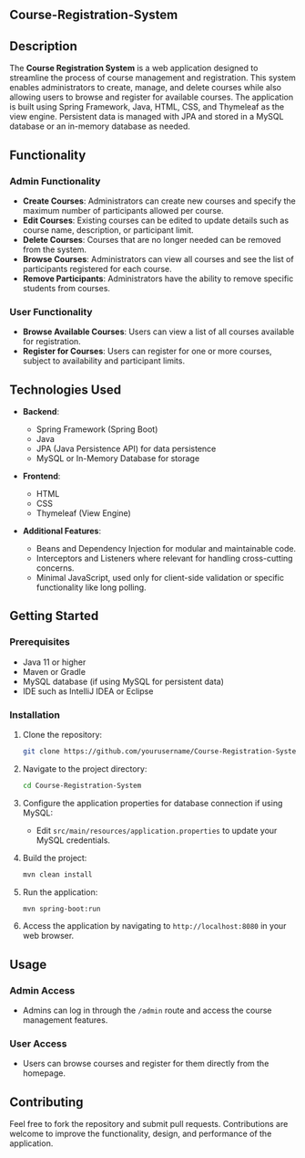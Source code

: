 
## Course-Registration-System

## Description

The **Course Registration System** is a web application designed to streamline the process of course management and registration. This system enables administrators to create, manage, and delete courses while also allowing users to browse and register for available courses. The application is built using Spring Framework, Java, HTML, CSS, and Thymeleaf as the view engine. Persistent data is managed with JPA and stored in a MySQL database or an in-memory database as needed.

## Functionality

### Admin Functionality
- **Create Courses**: Administrators can create new courses and specify the maximum number of participants allowed per course.
- **Edit Courses**: Existing courses can be edited to update details such as course name, description, or participant limit.
- **Delete Courses**: Courses that are no longer needed can be removed from the system.
- **Browse Courses**: Administrators can view all courses and see the list of participants registered for each course.
- **Remove Participants**: Administrators have the ability to remove specific students from courses.

### User Functionality
- **Browse Available Courses**: Users can view a list of all courses available for registration.
- **Register for Courses**: Users can register for one or more courses, subject to availability and participant limits.

## Technologies Used
- **Backend**: 
  - Spring Framework (Spring Boot)
  - Java
  - JPA (Java Persistence API) for data persistence
  - MySQL or In-Memory Database for storage

- **Frontend**:
  - HTML
  - CSS
  - Thymeleaf (View Engine)

- **Additional Features**:
  - Beans and Dependency Injection for modular and maintainable code.
  - Interceptors and Listeners where relevant for handling cross-cutting concerns.
  - Minimal JavaScript, used only for client-side validation or specific functionality like long polling.

## Getting Started

### Prerequisites
- Java 11 or higher
- Maven or Gradle
- MySQL database (if using MySQL for persistent data)
- IDE such as IntelliJ IDEA or Eclipse

### Installation
1. Clone the repository:
   ```bash
   git clone https://github.com/yourusername/Course-Registration-System.git
   ```
2. Navigate to the project directory:
   ```bash
   cd Course-Registration-System
   ```
3. Configure the application properties for database connection if using MySQL:
   - Edit `src/main/resources/application.properties` to update your MySQL credentials.

4. Build the project:
   ```bash
   mvn clean install
   ```
5. Run the application:
   ```bash
   mvn spring-boot:run
   ```
6. Access the application by navigating to `http://localhost:8080` in your web browser.

## Usage

### Admin Access
- Admins can log in through the `/admin` route and access the course management features.
  
### User Access
- Users can browse courses and register for them directly from the homepage.

## Contributing
Feel free to fork the repository and submit pull requests. Contributions are welcome to improve the functionality, design, and performance of the application.


